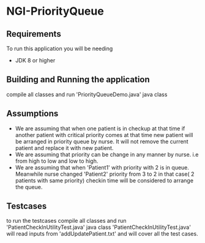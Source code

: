 # NGI-PriorityQueue

## Requirements
To run this application you will be needing
* JDK 8 or higher

## Building and Running the application
compile all classes and run 'PriorityQueueDemo.java' java class

## Assumptions
- We are assuming that when one patient is in checkup at that time if another patient with critical priority comes at that time new patient will be arranged in priority queue by nurse. It will not remove the current patient and replace it with new patient.
- We are assuming that priority can be change in any manner by nurse. i.e from high to low and low to high.
- We are assuming that when 'Patient1' with priority with 2 is in queue. Meanwhile nurse changed 'Patient2' priority from 3 to 2 in that case( 2 patients with same priority) checkin time will be considered to arrange the queue.

## Testcases
to run the testcases compile all classes and run 'PatientCheckInUtilityTest.java' java class
'PatientCheckInUtilityTest.java' will read inputs from 'addUpdatePatient.txt' and will cover all the test cases.